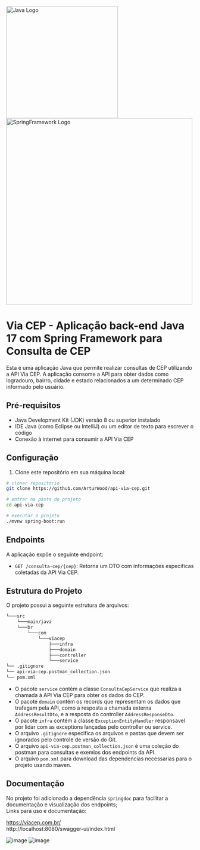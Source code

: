 <img src="https://github.com/ArturWood/games-list/assets/111249818/434c56b3-9dc9-412a-91f7-2edc3f389c14" width=300px alt="Java Logo" />
<img src="https://github.com/ArturWood/games-list/assets/111249818/d8539fd2-938e-4126-b3d4-7236a1ffdbef" width=500px alt="SpringFramework Logo" />

# Via CEP - Aplicação back-end Java 17 com Spring Framework para Consulta de CEP

Esta é uma aplicação Java que permite realizar consultas de CEP utilizando a API Via CEP. A aplicação consome a API para obter dados como logradouro, bairro, cidade e estado relacionados a um determinado CEP informado pelo usuário.

## Pré-requisitos

- Java Development Kit (JDK) versão 8 ou superior instalado
- IDE Java (como Eclipse ou IntelliJ) ou um editor de texto para escrever o código
- Conexão à internet para consumir a API Via CEP

## Configuração

1. Clone este repositório em sua máquina local:

```bash
# clonar repositório
git clone https://github.com/ArturWood/api-via-cep.git

# entrar na pasta do projeto
cd api-via-cep

# executar o projeto
./mvnw spring-boot:run
```

## Endpoints

A aplicação expõe o seguinte endpoint:

- `GET /consulta-cep/{cep}`: Retorna um DTO com informações especificas coletadas da API Via CEP.

## Estrutura do Projeto

O projeto possui a seguinte estrutura de arquivos:

```bash
└───src
    └───main/java
    └───br
        └───com
            └───viacep
                ├───infra
                ├───domain
                ├───controller
                └───service
└── .gitignore
└── api-via-cep.postman_collection.json
└── pom.xml
```

- O pacote `service` contém a classe `ConsultaCepService` que realiza a chamada à API Via CEP para obter os dados do CEP.
- O pacote `domain` contém os records que representam os dados que trafegam pela API, como a resposta a chamada externa `AddressResultDto`, e a resposta do controller `AddressResponseDto`.
- O pacote `infra` contém a classe `ExceptionEntityHandler` responsavel por lidar com as exceptions lançadas pelo controller ou service.
- O arquivo `.gitignore` especifica os arquivos e pastas que devem ser ignorados pelo controle de versão do Git.
- O arquivo `api-via-cep.postman_collection.json` é uma coleção do postman para consultas e exemlos dos endpoints da API.
- O arquivo `pom.xml` para download das dependencias necessarias para o projeto usando maven.

## Documentação

No projeto foi adicionado a dependência `springdoc` para facilitar a documentação e visualização dos endpoints;<br>
Links para uso e documentação:

https://viacep.com.br/<br>
http://localhost:8080/swagger-ui/index.html

![image](https://github.com/ArturWood/api-via-cep/assets/111249818/10af9bff-aef3-479e-9188-2704fc220670)
![image](https://github.com/ArturWood/api-via-cep/assets/111249818/4ded373b-0722-43ba-a6ad-b62efb216afd)
